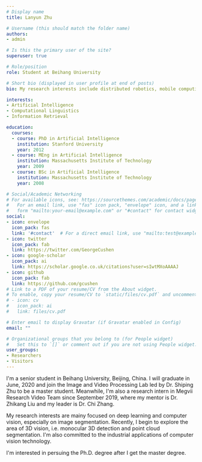 ```yaml
---
# Display name
title: Lanyun Zhu

# Username (this should match the folder name)
authors:
- admin

# Is this the primary user of the site?
superuser: true

# Role/position
role: Student at Beihang University

# Short bio (displayed in user profile at end of posts)
bio: My research interests include distributed robotics, mobile computing and programmable matter.

interests:
- Artificial Intelligence
- Computational Linguistics
- Information Retrieval

education:
  courses:
  - course: PhD in Artificial Intelligence
    institution: Stanford University
    year: 2012
  - course: MEng in Artificial Intelligence
    institution: Massachusetts Institute of Technology
    year: 2009
  - course: BSc in Artificial Intelligence
    institution: Massachusetts Institute of Technology
    year: 2008

# Social/Academic Networking
# For available icons, see: https://sourcethemes.com/academic/docs/page-builder/#icons
#   For an email link, use "fas" icon pack, "envelope" icon, and a link in the
#   form "mailto:your-email@example.com" or "#contact" for contact widget.
social:
- icon: envelope
  icon_pack: fas
  link: '#contact'  # For a direct email link, use "mailto:test@example.org".
- icon: twitter
  icon_pack: fab
  link: https://twitter.com/GeorgeCushen
- icon: google-scholar
  icon_pack: ai
  link: https://scholar.google.co.uk/citations?user=sIwtMXoAAAAJ
- icon: github
  icon_pack: fab
  link: https://github.com/gcushen
# Link to a PDF of your resume/CV from the About widget.
# To enable, copy your resume/CV to `static/files/cv.pdf` and uncomment the lines below.
# - icon: cv
#   icon_pack: ai
#   link: files/cv.pdf

# Enter email to display Gravatar (if Gravatar enabled in Config)
email: ""

# Organizational groups that you belong to (for People widget)
#   Set this to `[]` or comment out if you are not using People widget.
user_groups:
- Researchers
- Visitors
---
```


I'm a senior student in Beihang University, Beijing, China. I will graduate in June, 2020 and join the Image and Video Processing Lab led by Dr. Shiping Zhu to be a master student. Meanwhile, I'm also a research intern in Megvii Research Video Team since September 2019, where my mentor is Dr. Zhikang Liu and my leader is Dr. Chi Zhang.

My research interests are mainy focused on deep learning and computer vision, especially on image segmentation. Recently, I begin to explore the area of 3D vision, i.e. monocular 3D detection and point cloud segmentation. I'm also committed to the industrial applications of computer vision technology.

I'm interested in persuing the Ph.D. degree after I get the master degree.
